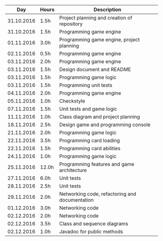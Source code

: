 Day        | Hours | Description
-----------|-------|-------------
31.10.2016 | 1.5h  | Project planning and creation of repository
31.10.2016 | 1.5h  | Programming game engine
01.11.2016 | 3.0h  | Programming game engine, project planning
02.11.2016 | 0.5h  | Programming game engine
03.11.2016 | 2.0h  | Programming game engine
03.11.2016 | 1.5h  | Design document and README
03.11.2016 | 1.5h  | Programming game logic
03.11.2016 | 1.5h  | Programming unit tests
04.11.2016 | 2.0h  | Programming game engine
05.11.2016 | 1.0h  | Checkstyle
07.11.2016 | 1.5h  | Unit tests and game logic
11.11.2016 | 1.0h  | Class diagram and project planning
18.11.2016 | 2.5h  | Design game and programming console
21.11.2016 | 2.0h  | Programming game logic
22.11.2016 | 3.5h  | Programming card loading
22.11.2016 | 1.5h  | Programming card abilities
24.11.2016 | 1.0h  | Programming game logic
25.11.2016 | 12.0h | Programming features and game architecture
27.11.2016 | 6.0h  | Unit tests
28.11.2016 | 2.5h  | Unit tests
29.11.2016 | 2.0h  | Networking code, refactoring and documentation
01.12.2016 | 3.0h  | Networking code
02.12.2016 | 2.0h  | Networking code
02.12.2016 | 3.5h  | Class and sequence diagrams
02.12.2016 | 1.0h  | Javadoc for public methods
